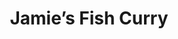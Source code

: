 ---
title: Jamie’s Fish Curry
tags: ["dinner"]
ingredients:
  - 2 large onions, sliced
  - 4 cloves garlic, sliced
  - 2.5cm piece ginger, sliced
  - 1 chilli, sliced
  - Zest of 1 lime
  - 1 tsp mustard seeds
  - 1/4 tsp chilli powder
  - 1 tsp turmeric
  - 400g tin chopped tomatoes
  - 400g tin coconut cream
  - Fish, chopped (firm white fish recommended)
  - Oil (for frying)
  - Coriander, to serve
  - Cooked rice, to serve
method:
  - Heat oil in a large pot. Add mustard seeds and cook until they start popping.
  - Add lime zest, onion, garlic, ginger, and chilli. Cook for about 5 minutes until the onion softens.
  - Mix chilli powder and turmeric with a little water to make a paste, then add to the pot.
  - Fry for 1 minute, then add chopped fish, tomatoes, and coconut cream.
  - Season with salt and pepper, bring to a boil, then reduce to a simmer for around 20 minutes.
  - Cook rice while curry simmers.
  - Serve curry over rice, topped with fresh coriander (and steamed broccoli, if desired).
---